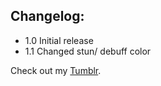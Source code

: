 ## Changelog:

- 1.0 Initial release
- 1.1 Changed stun/ debuff color 

Check out my [Tumblr](https://tera-raven.tumblr.com/).
